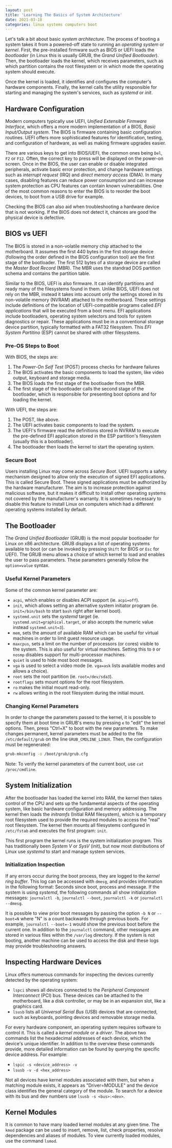```yaml
---
layout: post
title: 'Learning The Basics of System Architecture'
date: 2021-03-18
categories: linux systems computers boot
---
```


Let's talk a bit about basic _system architecture_. The process of booting a system takes
it from a powered-off state to running an _operating system_ or _kernel_. First, the
pre-installed firmware such as BIOS or UEFI loads the _bootloader_ (in Linux this is
usually GRUB, the _Grand Unified Bootloader_). Then, the bootloader loads the kernel,
which receives parameters, such as which partition contains the root filesystem or in
which mode the operating system should execute.

Once the kernel is loaded, it identifies and configures the computer's hardware
components. Finally, the kernel calls the utility responsible for starting and managing
the system's services, such as _systemd_ or _init_.

## Hardware Configuration

Modern computers typically use UEFI, _Unified Extensible Firmware Interface_, which offers
a more modern implementation of a BIOS, _Basic Input/Output system_. The BIOS is firmware
containing basic configuration routines. UEFI offers more sophisticated features for
identification, testing, and configuration of hardware, as well as making firmware
upgrades easier.

There are various keys to get into BIOS/UEFI, the common ones being `Del`, `F2` or `F12`.
Often, the correct key to press will be displayed on the power-on screen. Once in the
BIOS, the user can enable or disable integrated peripherals, activate basic error
protection, and change hardware settings such as _interrupt request_ (IRQ) and _direct
memory access_ (DMA). In many cases, disabling features can reduce power consumption and
can increase system protection as CPU features can contain known vulnerabilities. One of
the most common reasons to enter the BIOS is to reorder the boot devices, to boot from a
USB drive for example.

Checking the BIOS can also aid when troubleshooting a hardware device that is not working.
If the BIOS does not detect it, chances are good the physical device is defective.

## BIOS vs UEFI

The BIOS is stored in a non-volatile memory chip attached to the motherboard. It assumes
the first 440 bytes in the first storage device (following the order defined in the BIOS
configuration tool) are the first stage of the bootloader. The first 512 bytes of a
storage device are called the _Master Boot Record_ (MBR). The MBR uses the standrad DOS
partition schema and contains the partition table.

Similar to the BIOS, UEFI is also firmware. It can identify partitions and ready many of
the filesystems found in them. Unlike BIOS, UEFI does not rely on the MBR, instead it
takes into account only the settings stored in its non-volatile memory (NVRAM) attached to
the motherboard. These settings include definitions of the location of UEFI-compatible
programs called _EFI applications_ that will be executed from a boot menu. EFI
applications include bootloaders, operating system selectors and tools for system diagnostics
or repair. These applications must be in a conventional storage device partition,
typically formatted with a FAT32 filesystem. This _EFI System Partitino_ (ESP) cannot be
shared with other filesystems.

### Pre-OS Steps to Boot

With BIOS, the steps are:

1. The _Power-On Self Test_ (POST) process checks for hardware failures
2. The BIOS activates the basic components to load the system, like video output, keyboard
   and storage media.
3. The BIOS loads the first stage of the bootloader from the MBR.
4. The first stage of the bootloader calls the second stage of the bootloader, which is
   responsible for presenting boot options and for loading the kernel.

With UEFI, the steps are:

1. The POST, like above.
2. The UEFI activates basic components to load the system.
3. The UEFI's firmware read the definitions stored in NVRAM to execute the pre-defined EFI
   application stored in the ESP partition's filesystem (usually this is a bootloader).
4. The bootloader then loads the kernel to start the operating system.

### Secure Boot

Users installing Linux may come across _Secure Boot_. UEFI supports a safety mechanism
designed to allow only the execution of signed EFI applications. This is called Secure
Boot. These signed applications must be authorized by the hardware manufacturer. The aim
is to increase protection against malicious software, but it makes it difficult to install
other operating systems not covered by the manufacturer's warranty. It is sometimes
necessary to disable this feature to install Linux on computers which had a different operating
systems installed by default.

## The Bootloader

The _Grand Unified Bootloader_ (GRUB) is the most popular bootloader for Linux on x86
architecture. GRUB displays a list of operating systems available to boot (or can be
invoked by pressing `Shift` for BIOS or `Esc` for UEFI). The GRUB menu allows a choice of
which kernel to load and enables the user to pass parameters. These parameters generally
follow the `option=value` syntax.

### Useful Kernel Parameters

Some of the common kernel parameter are:

- `acpi`, which enables or disables ACPI support (ie. `acpi=off`).
- `init`, which allows setting an alternative system initiator program (ie. `init=/bin/bash`
  to start `bash` right after kernel boot).
- `systemd.unit` sets the _systemd_ target (ie. `systemd.unit=graphical.target`, or also
  accepts the numeric value instead `systemd.unit=3`).
- `mem`, sets the amount of available RAM which can be useful for virtual machines in
  order to limit guest resource usage.
- `maxcpus`, sets a limit on the number of processors (or cores) visible to the system.
  This is also useful for virtual machines. Setting this to `0` or `nosmp` disables support
  for multi-processor machines.
- `quiet` is used to hide most boot messages.
- `vga` is used to select a video mode (ie. `vga=ask` lists available modes and allows a
  choice).
- `root` sets the root partition (ie. `root=/dev/sda3`).
- `rootflags` sets mount options for the root filesystem.
- `ro` makes the initial mount read-only.
- `rw` allows writing in the root filesystem during the initial mount.

### Changing Kernel Parameters

In order to change the parameters passed to the kernel, it is possible to specify them at
boot time in GRUB's menu by pressing `e` to "edit" the kernel options. Then, press
"Ctrl+X" to boot with the new parameters. To make changes permanent, kernel parameters
must be added to the file `/etc/default/grub` on the line `GRUB_CMDLINE_LINUX`. Then, the
configuration must be regenerated:

```bash
grub-mkconfig -o /boot/grub/grub.cfg
```

Note: To verify the kernel parameters of the current boot, use `cat /proc/cmdline`.

## System Initialization

After the bootloader has loaded the kernel into RAM, the kernel then takes control of the
CPU and sets up the fundamental aspects of the operating system, like basic hardware
configuration and memory addressing. The kernel then loads the _initramfs_ (Initial RAM
filesystem), which is a temporary root filesystem used to provide the required modules to
access the "real" root filesystem. The kernel then mounts all filesystems configured in
`/etc/fstab` and executes the first program: `init`.

This first program the kernel runs is the system initialization program. This has
traditionally been _System V_ or _SysV_ (init), but now most distributions of Linux use
_systemd_ to start and manage system services.

### Initialization Inspection

If any errors occur during the boot process, they are logged to the _kernel ring buffer_.
This log can be accessed with `dmesg`, and provides information in the following format:
Seconds since boot, process and message. If the system is using _systemd_, the following
commands all show initialization messages: `journalctl -b`, `journalctl --boot`,
`journalctl -k` or `journalctl --dmesg`.

It is possible to view prior boot messages by passing the option `-b N` or `--boot=N`
where "N" is a count backwards through previous boots. For example, `journalctl --boot=-1`
would show the previous boot before the current one. In addition to the `journalctl`
command, other messages are stored in various files within the `/var/log` directory. If
the system is not booting, another machine can be used to access the disk and these logs
may provide troubleshooting answers.

## Inspecting Hardware Devices

Linux offers numerous commands for inspecting the devices currently detected by the
operating system:

- `lspci` shows all devices connected to the _Peripheral Component Interconnect_ (PCI)
  bus. These devices can be attached to the motherboard, like a disk controller, or may be
  in an expansion slot, like a graphics card.
- `lsusb` lists all _Universal Serial Bus_ (USB) devices that are connected, such as
  keyboards, pointing devices and removable storage media.

For every hardware component, an operating system requires software to control it. This is
called a _kernel module_ or a _driver_. The above two commands list the hexadecimal
addresses of each device, which the device's unique identifier. In addition to the
overview these commands provide, more detailed information can be found by querying the
specific device address. For example:

- `lspic -s <device_address> -v`
- `lsusb -v -d <hex_address>`

Not all devices have kernel modules associated with them, but when a matching module
exists, it appears as "Driver=MODULE" and the device class identifies the general
category of the module. To search for a device with its bus and dev numbers use `lsusb -s <bus>:<dev>`.

## Kernel Modules

It is common to have many loaded kernel modules at any given time. The `kmod` package can
be used to insert, remove, list, check properties, resolve dependencies and aliases of
modules. To view currently loaded modules, use the command `lsmod`.
